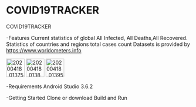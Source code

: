 # COVID19TRACKER 
COVID19TRACKER

-Features Current statistics of global All Infected, All Deaths,All Recovered. Statistics
of countries and regions total cases count Datasets is provided by https://www.worldometers.info
<style>
  img{ width:50px; height:50px;}
  
  </style>

![20200418_013752](https://user-images.githubusercontent.com/54172252/79610581-6e6b2280-8116-11ea-8828-47862e90bf30.jpg)
![20200418_013831](https://user-images.githubusercontent.com/54172252/79610586-70cd7c80-8116-11ea-8c10-e78bab659113.jpg)
![20200418_013953](https://user-images.githubusercontent.com/54172252/79610589-71fea980-8116-11ea-928e-f5a359548bf7.jpg)

 

-Requirements Android Studio 3.6.2

-Getting Started Clone or download Build and Run
